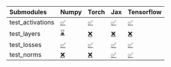 | Submodules       | Numpy                                                                                                                           | Torch                                                                                                                           | Jax                                                                                                                             | Tensorflow                                                                                                                      |
|:-----------------|:--------------------------------------------------------------------------------------------------------------------------------|:--------------------------------------------------------------------------------------------------------------------------------|:--------------------------------------------------------------------------------------------------------------------------------|:--------------------------------------------------------------------------------------------------------------------------------|
| test_activations | <a href="https://github.com/unifyai/ivy/runs/7974963282?check_suite_focus=true" rel="noopener noreferrer" target="_blank">✅</a> | <a href="https://github.com/unifyai/ivy/runs/7974963985?check_suite_focus=true" rel="noopener noreferrer" target="_blank">✅</a> | <a href="https://github.com/unifyai/ivy/runs/7974964796?check_suite_focus=true" rel="noopener noreferrer" target="_blank">✅</a> | <a href="https://github.com/unifyai/ivy/runs/7974965524?check_suite_focus=true" rel="noopener noreferrer" target="_blank">✅</a> |
| test_layers      | <a href="https://github.com/unifyai/ivy/runs/7974963430?check_suite_focus=true" rel="noopener noreferrer" target="_blank">⌛</a> | <a href="https://github.com/unifyai/ivy/runs/7974964201?check_suite_focus=true" rel="noopener noreferrer" target="_blank">❌</a> | <a href="https://github.com/unifyai/ivy/runs/7974964952?check_suite_focus=true" rel="noopener noreferrer" target="_blank">❌</a> | <a href="https://github.com/unifyai/ivy/runs/7974965776?check_suite_focus=true" rel="noopener noreferrer" target="_blank">❌</a> |
| test_losses      | <a href="https://github.com/unifyai/ivy/runs/7974963613?check_suite_focus=true" rel="noopener noreferrer" target="_blank">✅</a> | <a href="https://github.com/unifyai/ivy/runs/7974964389?check_suite_focus=true" rel="noopener noreferrer" target="_blank">✅</a> | <a href="https://github.com/unifyai/ivy/runs/7974965147?check_suite_focus=true" rel="noopener noreferrer" target="_blank">✅</a> | <a href="https://github.com/unifyai/ivy/runs/7974966033?check_suite_focus=true" rel="noopener noreferrer" target="_blank">✅</a> |
| test_norms       | <a href="https://github.com/unifyai/ivy/runs/7974963805?check_suite_focus=true" rel="noopener noreferrer" target="_blank">❌</a> | <a href="https://github.com/unifyai/ivy/runs/7974964578?check_suite_focus=true" rel="noopener noreferrer" target="_blank">❌</a> | <a href="https://github.com/unifyai/ivy/runs/7974965352?check_suite_focus=true" rel="noopener noreferrer" target="_blank">✅</a> | <a href="https://github.com/unifyai/ivy/runs/7974966383?check_suite_focus=true" rel="noopener noreferrer" target="_blank">✅</a> |